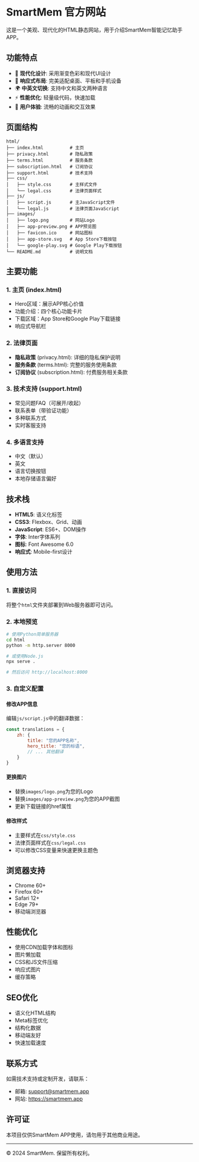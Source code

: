# SmartMem 官方网站

这是一个美观、现代化的HTML静态网站，用于介绍SmartMem智能记忆助手APP。

## 功能特点

- 🎨 **现代化设计**: 采用渐变色彩和现代UI设计
- 📱 **响应式布局**: 完美适配桌面、平板和手机设备
- 🌍 **中英文切换**: 支持中文和英文两种语言
- ⚡ **性能优化**: 轻量级代码，快速加载
- 🎯 **用户体验**: 流畅的动画和交互效果

## 页面结构

```
html/
├── index.html          # 主页
├── privacy.html        # 隐私政策
├── terms.html          # 服务条款
├── subscription.html   # 订阅协议
├── support.html        # 技术支持
├── css/
│   ├── style.css       # 主样式文件
│   └── legal.css       # 法律页面样式
├── js/
│   ├── script.js       # 主JavaScript文件
│   └── legal.js        # 法律页面JavaScript
├── images/
│   ├── logo.png        # 网站Logo
│   ├── app-preview.png # APP预览图
│   ├── favicon.ico     # 网站图标
│   ├── app-store.svg   # App Store下载按钮
│   └── google-play.svg # Google Play下载按钮
└── README.md           # 说明文档
```

## 主要功能

### 1. 主页 (index.html)
- Hero区域：展示APP核心价值
- 功能介绍：四个核心功能卡片
- 下载区域：App Store和Google Play下载链接
- 响应式导航栏

### 2. 法律页面
- **隐私政策** (privacy.html): 详细的隐私保护说明
- **服务条款** (terms.html): 完整的服务使用条款
- **订阅协议** (subscription.html): 付费服务相关条款

### 3. 技术支持 (support.html)
- 常见问题FAQ（可展开/收起）
- 联系表单（带验证功能）
- 多种联系方式
- 实时客服支持

### 4. 多语言支持
- 中文（默认）
- 英文
- 语言切换按钮
- 本地存储语言偏好

## 技术栈

- **HTML5**: 语义化标签
- **CSS3**: Flexbox、Grid、动画
- **JavaScript**: ES6+、DOM操作
- **字体**: Inter字体系列
- **图标**: Font Awesome 6.0
- **响应式**: Mobile-first设计

## 使用方法

### 1. 直接访问
将整个`html`文件夹部署到Web服务器即可访问。

### 2. 本地预览
```bash
# 使用Python简单服务器
cd html
python -m http.server 8000

# 或使用Node.js
npx serve .

# 然后访问 http://localhost:8000
```

### 3. 自定义配置

#### 修改APP信息
编辑`js/script.js`中的翻译数据：
```javascript
const translations = {
    zh: {
        title: "您的APP名称",
        hero_title: "您的标语",
        // ... 其他翻译
    }
}
```

#### 更换图片
- 替换`images/logo.png`为您的Logo
- 替换`images/app-preview.png`为您的APP截图
- 更新下载链接的href属性

#### 修改样式
- 主要样式在`css/style.css`
- 法律页面样式在`css/legal.css`
- 可以修改CSS变量来快速更换主题色

## 浏览器支持

- Chrome 60+
- Firefox 60+
- Safari 12+
- Edge 79+
- 移动端浏览器

## 性能优化

- 使用CDN加载字体和图标
- 图片懒加载
- CSS和JS文件压缩
- 响应式图片
- 缓存策略

## SEO优化

- 语义化HTML结构
- Meta标签优化
- 结构化数据
- 移动端友好
- 快速加载速度

## 联系方式

如需技术支持或定制开发，请联系：
- 邮箱: support@smartmem.app
- 网站: https://smartmem.app

## 许可证

本项目仅供SmartMem APP使用，请勿用于其他商业用途。

---

© 2024 SmartMem. 保留所有权利。

